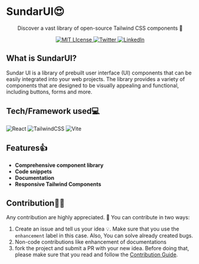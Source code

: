 # SundarUI😍

  <p align="center">Discover a vast library of open-source Tailwind CSS components 🚀</p>

<p align="center">
  <a href="https://github.com/rajpatel17-bot/SundarUI/blob/master/LICENSE">
    <img src="https://img.shields.io/github/license/othneildrew/Best-README-Template.svg?style=flat&logo=appveyor" alt="MIT LIcense">
  </a>
  <a href="https://twitter.com/sundar_ui">
    <img src="https://img.shields.io/twitter/follow/sundar_ui?style=social" alt="Twitter">
  </a>
  <a href="https://www.linkedin.com/company/sundarui/">
    <img src="https://img.shields.io/badge/-LinkedIn-black.svg?style=flat&logo=appveyor&logo=linkedin&colorB=555" alt="LinkedIn">
  </a>
</p>

## What is SundarUI?

Sundar UI is a library of prebuilt user interface (UI) components that can be easily integrated into your web projects. The library provides a variety of components that are designed to be visually appealing and functional, including buttons, forms and more.

## Tech/Framework used💻

![React](https://img.shields.io/badge/react-%2320232a.svg?style=for-the-badge&logo=react&logoColor=%2361DAFB)
![TailwindCSS](https://img.shields.io/badge/tailwindcss-%2338B2AC.svg?style=for-the-badge&logo=tailwind-css&logoColor=white)
![Vite](https://img.shields.io/badge/vite-%23646CFF.svg?style=for-the-badge&logo=vite&logoColor=white)

## Features👍

- **Comprehensive component library**
- **Code snippets**
- **Documentation**
- **Responsive Tailwind Components**

## Contribution👨‍💻

Any contribution are highly appreciated. 🙏 You can contribute in two ways:

1. Create an issue and tell us your idea 💡. Make sure that you use the `enhancement` label in this case. Also, You can solve already created bugs.
2. Non-code contributions like enhancement of documentations
3. fork the project and submit a PR with your new idea. Before doing that, please make sure that you read and follow the [Contribution Guide](./CONTRIBUTING.md).
